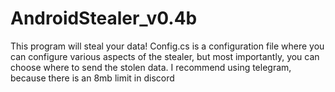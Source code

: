 # AndroidStealer_v0.4b
 This program will steal your data! Config.cs is a configuration file where you can configure various aspects of the stealer, but most importantly, you can choose where to send the stolen data. I recommend using telegram, because there is an 8mb limit in discord
